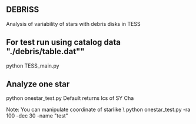 ## DEBRISS
Analysis of variability of stars with debris disks in TESS

## For test run using catalog data "./debris/table.dat""
python TESS_main.py

## Analyze one star
python onestar_test.py 
Default returns lcs of SY Cha

Note: You can manipulate coordinate of starlike \\
python onestar_test.py  -ra 100 -dec 30 -name "test"
